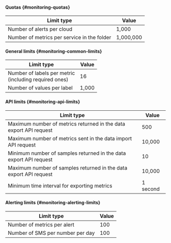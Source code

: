 #### Quotas {#monitoring-quotas}
Limit type | Value
----- | -----
Number of alerts per cloud | 1,000
Number of metrics per service in the folder | 1,000,000

#### General limits {#monitoring-common-limits}
Limit type | Value
----- | -----
Number of labels per metric<br/>(including required ones) | 16
Number of values per label | 1,000

#### API limits {#monitoring-api-limits}
Limit type | Value
----- | -----
Maximum number of metrics returned in the data export API request | 500
Maximum number of metrics sent in the data import API request | 10,000
Minimum number of samples returned in the data export API request | 10
Maximum number of samples returned in the data export API request | 10,000
Minimum time interval for exporting metrics | 1 second

#### Alerting limits {#monitoring-alerting-limits}
Limit type | Value
----- | -----
Number of metrics per alert | 100
Number of SMS per number per day | 100
